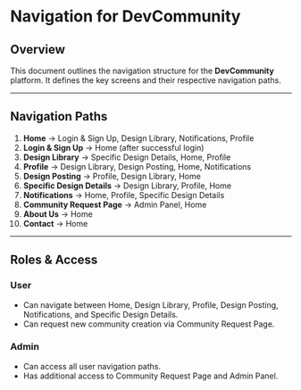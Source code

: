 # Navigation for DevCommunity

## Overview
This document outlines the navigation structure for the **DevCommunity** platform. It defines the key screens and their respective navigation paths.

---

## Navigation Paths

1. **Home** → Login & Sign Up, Design Library, Notifications, Profile
2. **Login & Sign Up** → Home (after successful login)
3. **Design Library** → Specific Design Details, Home, Profile
4. **Profile** → Design Library, Design Posting, Home, Notifications
5. **Design Posting** → Profile, Design Library, Home
6. **Specific Design Details** → Design Library, Profile, Home
7. **Notifications** → Home, Profile, Specific Design Details
8. **Community Request Page** → Admin Panel, Home
9. **About Us** → Home
10. **Contact** → Home

---

## Roles & Access

### **User**
- Can navigate between Home, Design Library, Profile, Design Posting, Notifications, and Specific Design Details.
- Can request new community creation via Community Request Page.

### **Admin**
- Can access all user navigation paths.
- Has additional access to Community Request Page and Admin Panel.